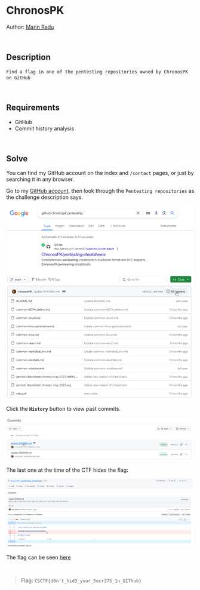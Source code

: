 # ChronosPK
Author: [Marin Radu](https://github.com/ChronosPK)

<br>

## Description
```
Find a flag in one of the pentesting repositories owned by ChronosPK on GitHub
```

<br>

## Requirements
- GitHub
- Commit history analysis

<br>

## Solve
You can find my GitHub account on the index and `/contact` pages, or just by searching it in any browser.

Go to my [GitHub account](https://github.com/ChronosPK), then look through the `Pentesting repositories` as the challenge description says. <br>

<img src="./solve/google.png" width="500">

<img src="./solve/pentesting repo.png" width="500">

<br>

Click the **`History`** button to view past commits. <br>

<img src="./solve/last commit.png" width="500">

<br>

The last one at the time of the CTF hides the flag:

<img src="./solve/flag.png" width="500"> 

<br>

The flag can be seen [here](https://github.com/ChronosPK/pentesting-cheatsheets/commit/ad537c24f15a489e74958d112d21eefb7ce54f66)

<br>

> Flag: `CSCTF{d0n’t_hid3_your_5ecr375_1n_GIThub}`
